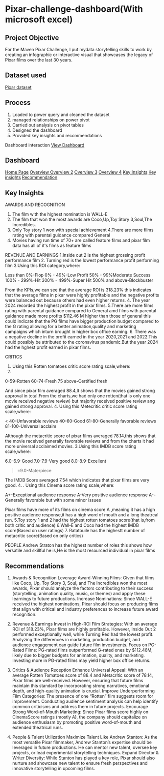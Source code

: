 # Pixar-challenge-dashboard(With microsoft excel)
## Project Objective
For the Maven Pixar Challenge, I put mydata storytelling skills to work by creating an infographic or interactive visual that showcases the legacy of Pixar films over the last 30 years.

## Dataset used
<a href= "https://maven-datasets.s3.us-east-1.amazonaws.com/Pixar+Films/Pixar+Films.zip">Pixar dataset</a>

## Process
1. Loaded to power query and cleaned the dataset
2. managed relationships on power pivot
3. Carried out analysis on pivot tables
4. Designed the dashboard
5. Provided key insights and recommendations

Dashboard interaction <a href= "https://github.com/Me1rem/Pixar-challenge-dashboard/blob/main/Maven%20challenge%20AROME(AutoRecovered).xlsx">View Dashboard</a>
## Dashboard 
<a href="https://github.com/Me1rem/Pixar-challenge-dashboard/blob/main/Screenshot%202025-03-28%20143249.png">Home Page</a>
<a href="https://github.com/Me1rem/Pixar-challenge-dashboard/blob/main/Screenshot%202025-03-28%20143324.png">Overview </a>
<a href="https://github.com/Me1rem/Pixar-challenge-dashboard/blob/main/Screenshot%202025-03-28%20143355.png">Overview 2</a>
<a href="https://github.com/Me1rem/Pixar-challenge-dashboard/blob/main/Screenshot%202025-03-28%20143606.png">Overview 3</a>
<a href="https://github.com/Me1rem/Pixar-challenge-dashboard/blob/main/Screenshot%202025-03-28%20143707.png">Overview 4</a>
<a href="https://github.com/Me1rem/Pixar-challenge-dashboard/blob/main/Screenshot%202025-03-28%20170849.png">Key Insights</a>
<a href="https://github.com/Me1rem/Pixar-challenge-dashboard/blob/main/Screenshot%202025-03-28%20170625.png">Key insights</a>
<a href="https://github.com/Me1rem/Pixar-challenge-dashboard/blob/main/Screenshot%202025-03-28%20144048.png">Recommendation</a>

## Key Insights
AWARDS AND RECOGNITION
1. The film with the highest nomination is WALL-E
2. The film that won the most awards are Coco,Up,Toy Story 3,Soul,The Incredibles.
3. Only Toy story 1 won with special achievement
4.There are more films rating  with parental guidance compared General
5. Movies having run time of 70+ are called feature films and pixar film data has all of it's films as feature films
   
REVENUE AND EARNINGS
1.Inside out 2 is the highest grossing profit performance film
2. Turning red is the lowest performance profit performing film
3.Using this ROI category,where:

Less than 0%-Flop 
0% - 49%-Low Profit
50% - 99%Moderate Success
100% - 299%-Hit 
300% - 499%-Super Hit
500% and above-Blockbuster

From the KPIs,we can see that the average ROI is 318.23% this indicates that the average films in pixar were highly profitable and the negative profits were balanced out because others had even higher returns.
4. The year 2024 recorded the highest profit in the pixar films.
5.There are more films rating  with parental guidance compared to General amd films with parental guidance made more profits $112.46 M hIgher than those of general this could indicate that the PG films have bigger production budget  compared to the G rating  allowing for a better animation,quality and marketing campaigns which inturn brought in higher box office earning.
6. There was a negative decline in the profit earned in the year 2020,2021 and 2022.This could possibly be attributed to the coronavirus pandemic.But the year 2024 had the hghest profit earned in pixar films.

CRITICS
1. Using this Rotten tomatoes critic score rating scale,where:
2. 
0-59-Rotten
60-74-Fresh
75 above-Certified fresh
   
And since pixar film averaged 88.4,It shows that the movies gained strong approval in total.From the charts,we had only one rotten(that is only one movie received negative review) but majority received positive review ang gained strong approval.
4. Using this Metecritic critic score rating scale,where:

< 40-Unfavorable reviews
40-60-Good
61-80-Generally favorable reviews
81-100-Universal acclaim

Although the metacritic score of pixar films averaged  78.14,this shows that the movie received generally favorable reviews and from the charts it had more universal acclaimed movies.
3.Using this IMDB score rating scale,where:

6.0-6.9-Good
7.0-7.9-Very good
8.0-8.9-Excellent
>=9.0-Materpiece
>
The IMDB Score averaged 7.54 which indicates that pixar films are very good.
4. . Using this Cinema score rating scale,where:

A+-Exceptional audience response
A-Very positive audience response
A--Generally favorable but with some minor issues

Pixar films have more of its films on cinema score A ,meaning it has a high positive audience response,it has a high word of mouth and a long theatrcal run.
5.Toy story 1 and 2 had the highest rotten tomatoes score(that is,from both critic and audience)
6.Wall-E and Coco had the highest IMDB score(Based on user ratings)
7. Ratatouile has the highestt number of metacritic score(Based on only critics)

PEOPLE
Andrew Straton has the highest number of roles this shows how versatile and skillful he is,He is the most resourced individual in pixar films

## Recommendations
1. Awards & Recognition
Leverage Award-Winning Films: Given that films like Coco, Up, Toy Story 3, Soul, and The Incredibles won the most awards, Pixar should analyze the factors contributing to their success (storytelling, animation quality, music, or themes) and apply these learnings to future productions.
Increase Nominations: Since WALL-E received the highest nominations, Pixar should focus on producing films that align with critical and industry preferences to increase future award recognition.

2. Revenue & Earnings
Invest in High-ROI Film Strategies: With an average ROI of 318.23%, Pixar films are highly profitable. However, Inside Out 2 performed exceptionally well, while Turning Red had the lowest profit. Analyzing the differences in marketing, production budget, and audience engagement can guide future film investments.
Focus on PG-Rated Films: PG-rated films outperformed G-rated ones by $112.46M, likely due to bigger budgets for animation, quality, and marketing. Investing more in PG-rated films may yield higher box office returns.

3. Critics & Audience Reception
Enhance Universal Appeal: With an average Rotten Tomatoes score of 88.4 and Metacritic score of 78.14, Pixar films are well-received. However, ensuring that future films maintain this standard by incorporating strong narratives, emotional depth, and high-quality animation is crucial.
Improve Underperforming Film Categories: The presence of one “Rotten” film suggests room for improvement. Conducting audience sentiment analysis can help identify common criticisms and address them in future projects.
Encourage Strong Word-of-Mouth Marketing: Since Pixar films score highly on CinemaScore ratings (mostly A), the company should capitalize on audience enthusiasm by promoting positive word-of-mouth and extended theatrical runs.

4. People & Talent Utilization
Maximize Talent Like Andrew Stanton: As the most versatile Pixar filmmaker, Andrew Stanton’s expertise should be leveraged in future productions. He can mentor new talent, oversee key projects, or lead experimental storytelling techniques.
Expand Director & Writer Diversity: While Stanton has played a key role, Pixar should also nurture and showcase new talent to ensure fresh perspectives and innovative storytelling in upcoming films.
   







